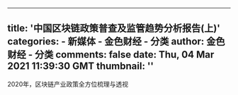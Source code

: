 
---
title: '中国区块链政策普查及监管趋势分析报告(上)'
categories: 
    - 新媒体
    - 金色财经 - 分类
author: 金色财经 - 分类
comments: false
date: Thu, 04 Mar 2021 11:39:30 GMT
thumbnail: ''
---

<div>   
2020年，区块链产业政策全方位梳理与透视  
</div>
            